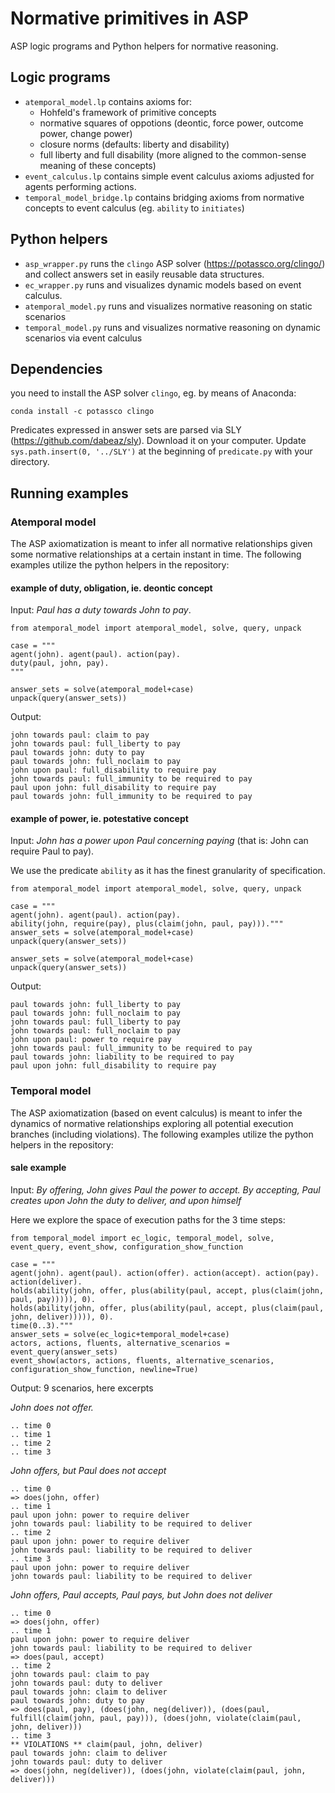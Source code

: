 # Normative primitives in ASP

ASP logic programs and Python helpers for normative reasoning. 

## Logic programs

- `atemporal_model.lp` contains axioms for:
  - Hohfeld's framework of primitive concepts
  - normative squares of oppotions (deontic, force power, outcome power, change power)
  - closure norms (defaults: liberty and disability)
  - full liberty and full disability (more aligned to the common-sense meaning of these concepts)
- `event_calculus.lp` contains simple event calculus axioms adjusted for agents performing actions.
- `temporal_model_bridge.lp` contains bridging axioms from normative concepts to event calculus (eg. `ability` to `initiates`)

## Python helpers

- `asp_wrapper.py` runs the `clingo` ASP solver (https://potassco.org/clingo/) and collect answers set in easily reusable data structures. 
- `ec_wrapper.py` runs and visualizes dynamic models based on event calculus.
- `atemporal_model.py` runs and visualizes normative reasoning on static scenarios
- `temporal_model.py` runs and visualizes normative reasoning on dynamic scenarios via event calculus

## Dependencies

you need to install the ASP solver `clingo`, eg. by means of Anaconda:
```
conda install -c potassco clingo
``` 

Predicates expressed in answer sets are parsed via SLY (https://github.com/dabeaz/sly). Download it on your computer.
Update `sys.path.insert(0, '../SLY')` at the beginning of `predicate.py` with your directory.

## Running examples

### Atemporal model

The ASP axiomatization is meant to infer all normative relationships given some normative relationships at a certain instant in time.
The following examples utilize the python helpers in the repository: 

#### example of duty, obligation, ie. deontic concept

Input: _Paul has a duty towards John to pay_.

```
from atemporal_model import atemporal_model, solve, query, unpack

case = """
agent(john). agent(paul). action(pay).
duty(paul, john, pay).
"""

answer_sets = solve(atemporal_model+case)
unpack(query(answer_sets))
```

Output:
```
john towards paul: claim to pay
john towards paul: full_liberty to pay
paul towards john: duty to pay
paul towards john: full_noclaim to pay
john upon paul: full_disability to require pay
john towards paul: full_immunity to be required to pay
paul upon john: full_disability to require pay
paul towards john: full_immunity to be required to pay
```

#### example of power, ie. potestative concept

Input: _John has a power upon Paul concerning paying_ (that is: John can require Paul to pay). 

We use the predicate `ability` as it has the finest granularity of specification.
```
from atemporal_model import atemporal_model, solve, query, unpack

case = """
agent(john). agent(paul). action(pay).
ability(john, require(pay), plus(claim(john, paul, pay)))."""
answer_sets = solve(atemporal_model+case)
unpack(query(answer_sets))

answer_sets = solve(atemporal_model+case)
unpack(query(answer_sets))
```

Output:
```
paul towards john: full_liberty to pay
paul towards john: full_noclaim to pay
john towards paul: full_liberty to pay
john towards paul: full_noclaim to pay
john upon paul: power to require pay
john towards paul: full_immunity to be required to pay
paul towards john: liability to be required to pay
paul upon john: full_disability to require pay
```

### Temporal model

The ASP axiomatization (based on event calculus) is meant to infer the dynamics of normative relationships exploring all potential execution branches (including violations). The following examples utilize the python helpers in the repository: 

#### sale example

Input: _By offering, John gives Paul the power to accept. By accepting, Paul creates upon John the duty to deliver, and upon himself_

Here we explore the space of execution paths for the 3 time steps:
```
from temporal_model import ec_logic, temporal_model, solve, event_query, event_show, configuration_show_function

case = """
agent(john). agent(paul). action(offer). action(accept). action(pay). action(deliver).
holds(ability(john, offer, plus(ability(paul, accept, plus(claim(john, paul, pay))))), 0).
holds(ability(john, offer, plus(ability(paul, accept, plus(claim(paul, john, deliver))))), 0).
time(0..3)."""
answer_sets = solve(ec_logic+temporal_model+case)
actors, actions, fluents, alternative_scenarios = event_query(answer_sets)
event_show(actors, actions, fluents, alternative_scenarios, configuration_show_function, newline=True)
```

Output: 9 scenarios, here excerpts

_John does not offer._
```---- scenario 1 
.. time 0 
.. time 1 
.. time 2 
.. time 3 
```

_John offers, but Paul does not accept_
```---- scenario 9
.. time 0 
=> does(john, offer) 
.. time 1 
paul upon john: power to require deliver
john towards paul: liability to be required to deliver
.. time 2 
paul upon john: power to require deliver
john towards paul: liability to be required to deliver
.. time 3 
paul upon john: power to require deliver
john towards paul: liability to be required to deliver
```

_John offers, Paul accepts, Paul pays, but John does not deliver_

```---- scenario 2
.. time 0 
=> does(john, offer) 
.. time 1 
paul upon john: power to require deliver
john towards paul: liability to be required to deliver
=> does(paul, accept) 
.. time 2 
john towards paul: claim to pay
john towards paul: duty to deliver
paul towards john: claim to deliver
paul towards john: duty to pay
=> does(paul, pay), (does(john, neg(deliver)), (does(paul, fulfill(claim(john, paul, pay))), (does(john, violate(claim(paul, john, deliver))) 
.. time 3 
** VIOLATIONS ** claim(paul, john, deliver)
paul towards john: claim to deliver
john towards paul: duty to deliver
=> does(john, neg(deliver)), (does(john, violate(claim(paul, john, deliver))) 
```

